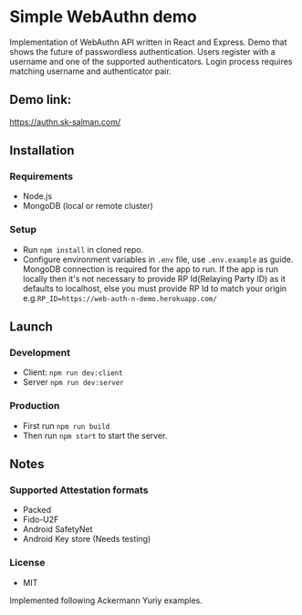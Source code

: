 # Simple WebAuthn demo
Implementation of WebAuthn API written in React and Express.
Demo that shows the future of passwordless authentication.
Users register with a username and one of the supported authenticators.
Login process requires matching username and authenticator pair.

## Demo link:
https://authn.sk-salman.com/

## Installation
### Requirements
  - Node.js
  - MongoDB (local or remote cluster)
### Setup
  
  - Run `npm install` in cloned repo.
  - Configure environment variables in `.env` file, use `.env.example` as guide. MongoDB connection is required for the app to run.
  If the app is run locally then it's not necessary to provide RP Id(Relaying Party ID) as it defaults to localhost, else you must provide RP Id to match your origin e.g.`RP_ID=https://web-auth-n-demo.herokuapp.com/`  
## Launch
### Development
  - Client: `npm run dev:client`
  - Server `npm run dev:server`
### Production 
  - First run `npm run build`
  - Then run `npm start` to start the server.
## Notes
### Supported Attestation formats
  - Packed
  - Fido-U2F
  - Android SafetyNet
  - Android Key store (Needs testing)
### License
  - MIT
  
  
 Implemented following Ackermann Yuriy examples.
